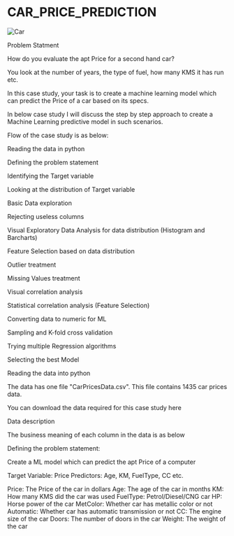# CAR_PRICE_PREDICTION

![Car](https://user-images.githubusercontent.com/118731707/226593398-b5d5465b-9a52-4e0a-a518-536bca3804ca.PNG)

Problem Statment

How do you evaluate the apt Price for a second hand car?

You look at the number of years, the type of fuel, how many KMS it has run etc.

In this case study, your task is to create a machine learning model which can predict the Price of a car based on its specs.

In below case study I will discuss the step by step approach to create a Machine Learning predictive model in such scenarios.

Flow of the case study is as below:

Reading the data in python

Defining the problem statement

Identifying the Target variable

Looking at the distribution of Target variable

Basic Data exploration

Rejecting useless columns

Visual Exploratory Data Analysis for data distribution (Histogram and Barcharts)

Feature Selection based on data distribution

Outlier treatment

Missing Values treatment

Visual correlation analysis

Statistical correlation analysis (Feature Selection)

Converting data to numeric for ML

Sampling and K-fold cross validation

Trying multiple Regression algorithms

Selecting the best Model

Reading the data into python

The data has one file "CarPricesData.csv". This file contains 1435 car prices data.

You can download the data required for this case study here

Data description

The business meaning of each column in the data is as below

Defining the problem statement:

Create a ML model which can predict the apt Price of a computer

Target Variable: Price
Predictors: Age, KM, FuelType, CC etc.

Price: The Price of the car in dollars
Age: The age of the car in months
KM: How many KMS did the car was used
FuelType: Petrol/Diesel/CNG car
HP: Horse power of the car
MetColor: Whether car has metallic color or not
Automatic: Whether car has automatic transmission or not
CC: The engine size of the car
Doors: The number of doors in the car
Weight: The weight of the car
